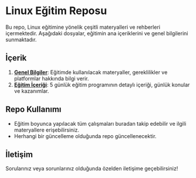 # Linux Eğitim Reposu

Bu repo, Linux eğitimine yönelik çeşitli materyalleri ve rehberleri içermektedir. Aşağıdaki dosyalar, eğitimin ana içeriklerini ve genel bilgilerini sunmaktadır.

## İçerik

1. **[Genel Bilgiler](GenelBilgiler.md)**: Eğitimde kullanılacak materyaller, gereklilikler ve platformlar hakkında bilgi verir.
2. **[Eğitim İçeriği](Egitimİcerigi.md)**: 5 günlük eğitim programının detaylı içeriği, günlük konular ve kazanımlar.

## Repo Kullanımı

- Eğitim boyunca yapılacak tüm çalışmaları buradan takip edebilir ve ilgili materyallere erişebilirsiniz.
- Herhangi bir güncelleme olduğunda repo güncellenecektir.

## İletişim

Sorularınız veya sorunlarınız olduğunda özelden iletişime geçebilirsiniz!
